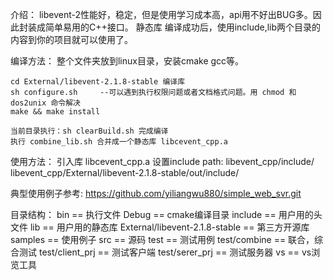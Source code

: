介绍：
	libevent-2性能好，稳定，但是使用学习成本高，api用不好出BUG多。因此封装成简单易用的C++接口。
	静态库
	编译成功后，使用include,lib两个目录的内容到你的项目就可以使用了。

编译方法：
	整个文件夹放到linux目录，安装cmake gcc等。

	cd External/libevent-2.1.8-stable 编译库
	sh configure.sh     --可以遇到执行权限问题或者文档格式问题。用 chmod 和 dos2unix 命令解决
	make && make install

	当前目录执行：sh clearBuild.sh 完成编译
	执行 combine_lib.sh 合并成一个静态库 libcevent_cpp.a
	
使用方法：
	引入库 libcevent_cpp.a
	设置include path:
	libevent_cpp/include/
	libevent_cpp/External/libevent-2.1.8-stable/out/include/

典型使用例子参考: https://github.com/yiliangwu880/simple_web_svr.git

目录结构：
	bin					             == 执行文件
	Debug		                     == cmake编译目录
	include		                     == 用户用的头文件
	lib                              == 用户用的静态库
	External/libevent-2.1.8-stable	 == 第三方开源库
	samples					         == 使用例子
	src						         == 源码
	test					         == 测试用例
	test/combine	                 == 联合，综合测试
	test/client_prj                  == 测试客户端
	test/serer_prj	                 == 测试服务器
	vs                               == vs浏览工具




